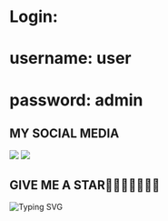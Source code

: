 
# Login:
# username: user
# password: admin

## MY SOCIAL MEDIA
[![](https://img.shields.io/badge/Github-black?logo=Github&logoColor=black&labelColor=white)](https://github.com/FluxXe1) [![](https://img.shields.io/badge/Twitter-yellow?logo=Twitter&logoColor=White&labelColor=white)](https://mobile.twitter.com/fluxxe3)

## GIVE ME A STAR🌟🌟🌟🌟🌟🌟🌟
![Typing SVG](https://readme-typing-svg.herokuapp.com?lines=Thank+You+For+Visiting...)
